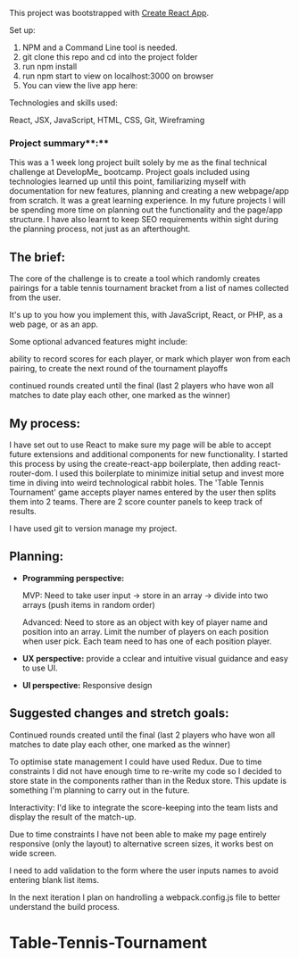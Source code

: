 This project was bootstrapped with [Create React App](https://github.com/facebook/create-react-app).

Set up:

1. NPM and a Command Line tool is needed.
2. git clone this repo and cd into the project folder
3. run npm install
4. run npm start to view on localhost:3000 on browser
5. You can view the live app here:

Technologies and skills used:

React, JSX, JavaScript, HTML, CSS, Git, Wireframing

### Project summary**:**

This was a 1 week long project built solely by me as the final technical challenge at DevelopMe\_ bootcamp. Project goals included using technologies learned up until this point, familiarizing myself with documentation for new features, planning and creating a new webpage/app from scratch. It was a great learning experience. In my future projects I will be spending more time on planning out the functionality and the page/app structure. I have also learnt to keep SEO requirements within sight during the planning process, not just as an afterthought.

## The brief:

The core of the challenge is to create a tool which randomly creates pairings for a table tennis tournament bracket from a list of names collected from the user.

It's up to you how you implement this, with JavaScript, React, or PHP, as a web page, or as an app.

Some optional advanced features might include:

ability to record scores for each player, or mark which player won from each pairing, to create the next round of the tournament playoffs

continued rounds created until the final (last 2 players who have won all matches to date play each other, one marked as the winner)

## My process:

I have set out to use React to make sure my page will be able to accept future extensions and additional components for new functionality. I started this process by using the create-react-app boilerplate, then adding react-router-dom. I used this boilerplate to minimize initial setup and invest more time in diving into weird technological rabbit holes. The 'Table Tennis Tournament' game accepts player names entered by the user then splits them into 2 teams. There are 2 score counter panels to keep track of results.

I have used git to version manage my project.

## Planning:

- **Programming perspective:**

  MVP: Need to take user input -> store in an array -> divide into two arrays (push items in random order)

  Advanced: Need to store as an object with key of player name and position into an array. Limit the number of players on each position when user pick. Each team need to has one of each position player.

- **UX perspective:** provide a cclear and intuitive visual guidance and easy to use UI.
- **UI perspective:** Responsive design

## Suggested changes and stretch goals:

Continued rounds created until the final (last 2 players who have won all matches to date play each other, one marked as the winner)

To optimise state management I could have used Redux. Due to time constraints I did not have enough time to re-write my code so I decided to store state in the components rather than in the Redux store. This update is something I'm planning to carry out in the future.

Interactivity: I'd like to integrate the score-keeping into the team lists and display the result of the match-up.

Due to time constraints I have not been able to make my page entirely responsive (only the layout) to alternative screen sizes, it works best on wide screen.

I need to add validation to the form where the user inputs names to avoid entering blank list items.

In the next iteration I plan on handrolling a webpack.config.js file to better understand the build process.

# Table-Tennis-Tournament
